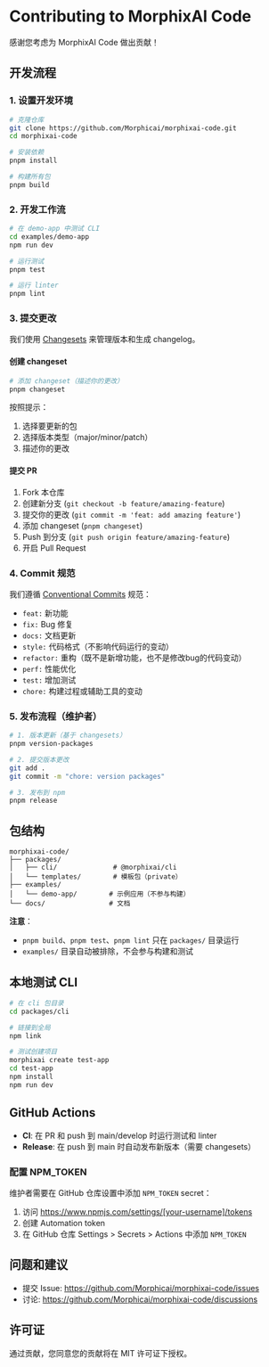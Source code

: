 # Contributing to MorphixAI Code

感谢您考虑为 MorphixAI Code 做出贡献！

## 开发流程

### 1. 设置开发环境

```bash
# 克隆仓库
git clone https://github.com/Morphicai/morphixai-code.git
cd morphixai-code

# 安装依赖
pnpm install

# 构建所有包
pnpm build
```

### 2. 开发工作流

```bash
# 在 demo-app 中测试 CLI
cd examples/demo-app
npm run dev

# 运行测试
pnpm test

# 运行 linter
pnpm lint
```

### 3. 提交更改

我们使用 [Changesets](https://github.com/changesets/changesets) 来管理版本和生成 changelog。

#### 创建 changeset

```bash
# 添加 changeset（描述你的更改）
pnpm changeset
```

按照提示：
1. 选择要更新的包
2. 选择版本类型（major/minor/patch）
3. 描述你的更改

#### 提交 PR

1. Fork 本仓库
2. 创建新分支 (`git checkout -b feature/amazing-feature`)
3. 提交你的更改 (`git commit -m 'feat: add amazing feature'`)
4. 添加 changeset (`pnpm changeset`)
5. Push 到分支 (`git push origin feature/amazing-feature`)
6. 开启 Pull Request

### 4. Commit 规范

我们遵循 [Conventional Commits](https://www.conventionalcommits.org/) 规范：

- `feat:` 新功能
- `fix:` Bug 修复
- `docs:` 文档更新
- `style:` 代码格式（不影响代码运行的变动）
- `refactor:` 重构（既不是新增功能，也不是修改bug的代码变动）
- `perf:` 性能优化
- `test:` 增加测试
- `chore:` 构建过程或辅助工具的变动

### 5. 发布流程（维护者）

```bash
# 1. 版本更新（基于 changesets）
pnpm version-packages

# 2. 提交版本更改
git add .
git commit -m "chore: version packages"

# 3. 发布到 npm
pnpm release
```

## 包结构

```
morphixai-code/
├── packages/
│   ├── cli/              # @morphixai/cli
│   └── templates/        # 模板包（private）
├── examples/
│   └── demo-app/        # 示例应用（不参与构建）
└── docs/                # 文档
```

**注意**：
- `pnpm build`、`pnpm test`、`pnpm lint` 只在 `packages/` 目录运行
- `examples/` 目录自动被排除，不会参与构建和测试

## 本地测试 CLI

```bash
# 在 cli 包目录
cd packages/cli

# 链接到全局
npm link

# 测试创建项目
morphixai create test-app
cd test-app
npm install
npm run dev
```

## GitHub Actions

- **CI**: 在 PR 和 push 到 main/develop 时运行测试和 linter
- **Release**: 在 push 到 main 时自动发布新版本（需要 changesets）

### 配置 NPM_TOKEN

维护者需要在 GitHub 仓库设置中添加 `NPM_TOKEN` secret：

1. 访问 https://www.npmjs.com/settings/[your-username]/tokens
2. 创建 Automation token
3. 在 GitHub 仓库 Settings > Secrets > Actions 中添加 `NPM_TOKEN`

## 问题和建议

- 提交 Issue: https://github.com/Morphicai/morphixai-code/issues
- 讨论: https://github.com/Morphicai/morphixai-code/discussions

## 许可证

通过贡献，您同意您的贡献将在 MIT 许可证下授权。

